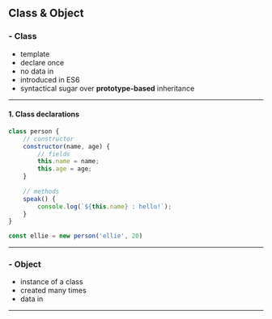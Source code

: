 ## Class & Object



### - Class 

 * template 
 * declare once
 * no data in
 * introduced in ES6
 * syntactical sugar over **prototype-based** inheritance

****

#### 1. Class declarations

```javascript
class person {
    // constructor
    constructor(name, age) {
        // fields
        this.name = name;
        this.age = age;
    }
    
    // methods
    speak() {
        console.log(`${this.name} : hello!`);
    }
}

const ellie = new person('ellie', 20)
```



****

### - Object

 * instance of a class
 * created many times
 * data in

****



